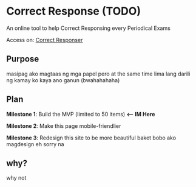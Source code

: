 # Correct Response **(TODO)**
An online tool to help Correct Responsing every Periodical Exams 

Access on: [Correct Responser](https://bonaktan.github.io/CorrectResponse/)
## Purpose
masipag ako magtaas ng mga papel pero at the same time lima lang darili ng kamay ko kaya ano ganun (bwahahahaha)

## Plan
**Milestone 1**: Build the MVP (limited to 50 items)  **<-- IM Here**

**Milestone 2**: Make this page mobile-friendlier

**Milestone 3**: Redesign this site to be more beautiful baket bobo ako magdesign eh sorry na

## why?
why not 